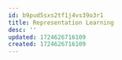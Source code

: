 ```yaml
---
id: b9pud5sxs2tf1j4vs39o3r1
title: Representation Learning
desc: ''
updated: 1724626716109
created: 1724626716109
---
```


